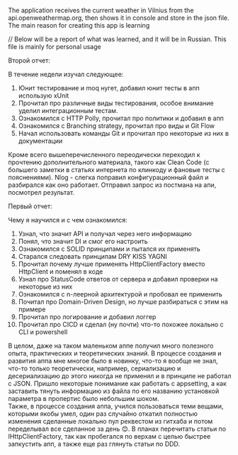 ﻿The application receives the current weather in Vilnius from the api.openweathermap.org, then shows it in console and store in the json file.
The main reason for creating this app is learning

// Below will be a report of what was learned, and it will be in Russian. This file is mainly for personal usage

Второй отчет:

В течение недели изучал следующее:
1. Юнит тестирование и moq нугет, добавил юнит тесты в апп использую xUnit
2. Прочитал про различные виды тестирования, особое внимание уделил интеграционным тестам.
3. Ознакомился с HTTP Polly, прочитал про политики и добавил в апп
4. Ознакомился с Branching strategy, прочитал про виды и Git Flow
5. Начал использовать команды Git и прочитал про некоторые из них в документации 

Кроме всего вышеперечисленного переодически переходил к прочтению дополнительного материала, такого как Clean Code (с большего заметки в статьях интернета по клинкоду и фановые тесты с пояснениями). 
Nlog - слегка поправил конфигурационный файл и разбирался как оно работает.
Отправил запрос из постмана на апи, посмотрел результат.

Первый отчет:

Чему я научился и с чем ознакомился:
1.	Узнал, что значит API и получал через него информацию
2.	Понял, что значит DI и смог его настроить
3.	Ознакомился с SOLID принципами и пытался их применять
4.	Старался следовать принципам DRY KISS YAGNI
5.	Прочитал почему лучше применять HttpClientFactory вместо HttpClient и поменял в коде
6.	Узнал про StatusCode ответов от сервера и добавил проверки на некоторые из них
7.	Ознакомился с n-леерной архитектурой и пробовал ее применить
8.	Почитал про Domain-Driven Design, но лучше разбираться с этим на примере
9.	Прочитал про логирование и добавил логгер 
10.	Прочитал про CICD и сделал (ну почти) что-то похожее локально c CLI и powershell 

В целом, даже на таком маленьком аппе получил много полезного опыта, практических и теоретических знаний. 
В процессе создания и развития аппа мне многое было в новинку, что-то я вообще не знал, что-то только теоретически, например, сериализацию и десериализацию до этого никогда не применял и в принципе не работал с JSON. 
Пришло некоторые понимание как работать с appsetting, а как заставить тянуть информацию из файла по его названию установкой параметра в пропертис было небольшим шоком.  
Также, в процессе создания аппа, учился пользоваться теми вещами, которыми якобы умел, один раз случайно откатил полностью изменения сделанные локально пул реквестом из гитхаба и потом переделывал все сделанное за день 😊.
В планах перечитать статьи по IHttpClientFactory, так как пробегался по верхам с целью быстрее запкустить апп, а также еще раз глянуть статьи по DDD. 
